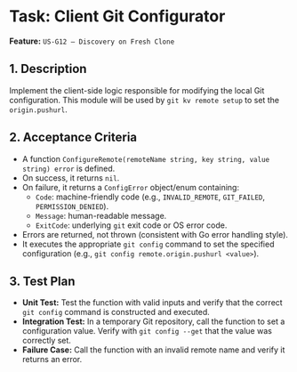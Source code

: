 # Task: Client Git Configurator

**Feature:** `US-G12 — Discovery on Fresh Clone`

## 1. Description

Implement the client-side logic responsible for modifying the local Git configuration. This module will be used by `git kv remote setup` to set the `origin.pushurl`.

## 2. Acceptance Criteria

- A function `ConfigureRemote(remoteName string, key string, value string) error` is defined.
- On success, it returns `nil`.
- On failure, it returns a `ConfigError` object/enum containing:
  - `Code`: machine-friendly code (e.g., `INVALID_REMOTE`, `GIT_FAILED`, `PERMISSION_DENIED`).
  - `Message`: human-readable message.
  - `ExitCode`: underlying `git` exit code or OS error code.
- Errors are returned, not thrown (consistent with Go error handling style).
- It executes the appropriate `git config` command to set the specified configuration (e.g., `git config remote.origin.pushurl <value>`).

## 3. Test Plan

- **Unit Test:** Test the function with valid inputs and verify that the correct `git config` command is constructed and executed.
- **Integration Test:** In a temporary Git repository, call the function to set a configuration value. Verify with `git config --get` that the value was correctly set.
- **Failure Case:** Call the function with an invalid remote name and verify it returns an error.
